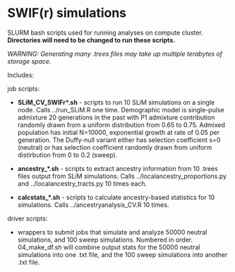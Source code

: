 # SWIF(r) simulations

SLURM bash scripts used for running analyses on compute cluster. **Directories will need to be changed to run these scripts.**

_WARNING: Generating many .trees files may take up multiple terabytes of storage space._

Includes:

job scripts:

* **SLiM_CV_SWIFr\*.sh** - scripts to run 10 SLiM simulations on a single node. Calls ../run_SLiM.R one time. Demographic model is single-pulse admixture 20 generations in the past with P1 admixture contribution randomly drawn from a uniform distribution from 0.65 to 0.75. Admixed population has initial N=10000, exponential growth at rate of 0.05 per generation. The Duffy-null variant either has selection coefficient s=0 (neutral) or has selection coefficient randomly drawn from uniform distirbution from 0 to 0.2 (sweep).
  
* **ancestry_\*.sh** - scripts to extract ancestry information from 10 .trees files output from SLiM simulations. Calls ../localancestry_proportions.py and ../localancestry_tracts.py 10 times each.

* **calcstats_\*.sh** - scripts to calculate ancestry-based statistics for 10 simulations. Calls ../ancestryanalysis_CV.R 10 times.

driver scripts:

- wrappers to submit jobs that simulate and analyze 50000 neutral simulations, and 100 sweep simulations. Numbered in order. 04_make_df.sh will combine output stats for the 50000 neutral simulations into one .txt file, and the 100 sweep simulations into another .txt file.
